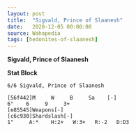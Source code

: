 ```yaml
---
layout: post
title:  "Sigvald, Prince of Slaanesh"
date:   2020-12-05 00:00:00
source: Wahapedia
tags: [hedonites-of-slaanesh]
---
```


**Sigvald, Prince of Slaanesh**

**Stat Block**
```
6/6 Sigvald, Prince of Slaanesh
```

```
[56f442]M     W     B     Sa    [-]
6"    6     9     3+    
[e85545]Weapons[-]
[c6c930]Shardslash[-]
1"     A:*    H:2+   W:3+   R:-2   D:D3  
```
    
